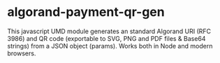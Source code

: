 # algorand-payment-qr-gen
This javascript UMD module generates an standard Algorand URI (RFC 3986) and  QR code (exportable to SVG, PNG and PDF files & Base64 strings) from a JSON object (params). Works both in Node and modern browsers.
